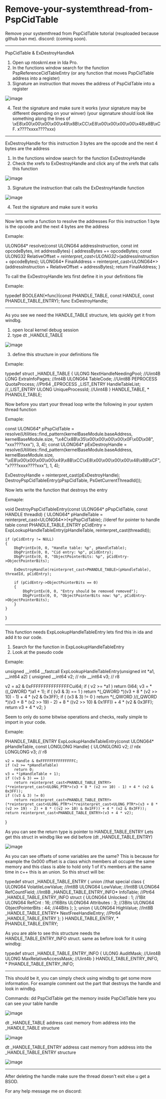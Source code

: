 # Remove-your-systemthread-from-PspCidTable
Remove your systemthread from PspCidTable tutorial (reuploaded because github ban me).
discord: (coming soon).

---------------------------------------------------------------------------------------------------------------------------------------------------------------------

PspCidTable & ExDestroyHandleA

1. Open up ntoskrnl.exe in Ida Pro.
2. In the functions window search for the function PspReferenceCidTableEntry (or any function that moves PspCidTable address into a register)
3. Signature an instruction that moves the address of PspCidTable into a register

![image](https://user-images.githubusercontent.com/108452509/176612581-56b13fc0-91b7-4736-b85f-c39268923890.png)

4. Test the signature and make sure it works (your signature may be different depending on your winver) (your signnature should look like something along the lines of \xE8\x00\x00\x00\x00\x49\x8B\xCC\xE8\x00\x00\x00\x00\x48\x8B\xCF. x????xxxx????xxx)

---------------------------------------------------------------------------------------------------------------------------------------------------------------------

ExDestroyHandle
for this instruction 3 bytes are the opcode and the next 4 bytes are the address

1. In the functions window search for the function ExDestroyHandle
2. Check the xrefs to ExDestroyHandle and click any of the xrefs that calls this function

![image](https://user-images.githubusercontent.com/108452509/176613375-6e17e332-6f14-4ebe-b7c0-38dff17c8402.png)

3. Signature the instruction that calls the ExDestroyHandle function

![image](https://user-images.githubusercontent.com/108452509/176613389-8be09146-48c9-4bb0-8c80-e67dae04069f.png)

4. Test the signature and make sure it works

---------------------------------------------------------------------------------------------------------------------------------------------------------------------

Now lets write a function to resolve the addresses
For this instruction 1 byte is the opcode and the next 4 bytes are the address

Exmaple:

ULONG64* resolve(const ULONG64 addressInstruction, const int opcodeBytes, int addressBytes)
{
	addressBytes += opcodeBytes;
	const ULONG32 RelativeOffset = *reinterpret_cast<ULONG32*>(addressInstruction + opcodeBytes);
	ULONG64* FinalAddress = reinterpret_cast<ULONG64*>(addressInstruction + RelativeOffset + addressBytes);
	return FinalAddress;
}

To call the ExDestroyHandle lets first define it in your definitions file

Exmaple:

typedef BOOLEAN(*func)(const PHANDLE_TABLE, const HANDLE, const PHANDLE_TABLE_ENTRY);
func ExDestroyHandle;

---------------------------------------------------------------------------------------------------------------------------------------------------------------------

As you see we need the HANDLE_TABLE structure, lets quickly get it from windbg.
1. open local kernel debug session
2. type dt _HANDLE_TABLE

![image](https://user-images.githubusercontent.com/108452509/176614057-12085e0b-0223-4874-95e8-893ea6de654c.png)

3. define this structure in your definitions file

Exmaple:

typedef struct _HANDLE_TABLE
{
    ULONG       NextHandleNeedingPool;  //Uint4B
    LONG        ExtraInfoPages;         //Int4B
    ULONG64     TableCode;              //Uint8B 
    PEPROCESS   QuotaProcess;           //Ptr64 _EPROCESS
    _LIST_ENTRY HandleTableList;        //_LIST_ENTRY
    ULONG       UniqueProcessId;        //Uint4B
} HANDLE_TABLE, * PHANDLE_TABLE;

Now before you start your thread loop write the following in your system thread function

Exmaple:

const ULONG64* pPspCidTable     = resolve(Utilities::find_pattern<ULONG64>(kernelBaseModule.baseAddress, kernelBaseModule.size, "\x4C\x8B\x35\x00\x00\x00\x00\x0F\x0D\x08", "xxx????xxx"), 3, 4);
const ULONG64* pExDestroyHandle = resolve(Utilities::find_pattern<ULONG64>(kernelBaseModule.baseAddress, kernelBaseModule.size, "\xE8\x00\x00\x00\x00\x49\x8B\xCC\xE8\x00\x00\x00\x00\x48\x8B\xCF", "x????xxxx????xxx"), 1, 4);
 
ExDestroyHandle = reinterpret_cast<func>(pExDestroyHandle);
DestroyPspCidTableEntry(pPspCidTable, PsGetCurrentThreadId());

Now lets write the function that destroys the entry

Exmaple:

void DestroyPspCidTableEntry(const ULONG64* pPspCidTable, const HANDLE threadId)
{
    ULONG64* pHandleTable = reinterpret_cast<ULONG64*>(*pPspCidTable); //deref for pointer to handle table
    const PHANDLE_TABLE_ENTRY pCidEntry = ExpLookupHandleTableEntry(pHandleTable, reinterpret_cast<LONGLONG>(threadId));
 
    if (pCidEntry != NULL)
    {
        DbgPrintEx(0, 0, "Handle table: %p", pHandleTable);
        DbgPrintEx(0, 0, "Cid entry: %p", pCidEntry);
        DbgPrintEx(0, 0, "ObjectPointerBits: %p", pCidEntry->ObjectPointerBits);
 
        ExDestroyHandle(reinterpret_cast<PHANDLE_TABLE>(pHandleTable), threadId, pCidEntry);
                
        if (pCidEntry->ObjectPointerBits == 0)
        {
            DbgPrintEx(0, 0, "Entry should be removed removed");
            DbgPrintEx(0, 0, "ObjectPointerBits now: %p", pCidEntry->ObjectPointerBits);
        }
    }
}

---------------------------------------------------------------------------------------------------------------------------------------------------------------------

This function needs ExpLookupHandleTableEntry lets find this in ida and add it to our code.
1. Search for the function in ExpLookupHandleTableEntry
2. Look at the pseudo code

Exmaple:

unsigned __int64 __fastcall ExpLookupHandleTableEntry(unsigned int *a1, __int64 a2)
{
  unsigned __int64 v2; // rdx
  __int64 v3; // r8
 
  v2 = a2 & 0xFFFFFFFFFFFFFFFCui64;
  if ( v2 >= *a1 )
    return 0i64;
  v3 = *((_QWORD *)a1 + 1);
  if ( (v3 & 3) == 1 )
    return *(_QWORD *)(v3 + 8 * (v2 >> 10) - 1) + 4 * (v2 & 0x3FF);
  if ( (v3 & 3) != 0 )
    return *(_QWORD *)(*(_QWORD *)(v3 + 8 * (v2 >> 19) - 2) + 8 * ((v2 >> 10) & 0x1FF)) + 4 * (v2 & 0x3FF);
  return v3 + 4 * v2;
}

Seem to only do some bitwise operations and checks, really simple to import in your code.

Exmaple:

PHANDLE_TABLE_ENTRY ExpLookupHandleTableEntry(const ULONG64* pHandleTable, const LONGLONG Handle)
{
    ULONGLONG v2; // rdx
    LONGLONG v3; // r8
 
    v2 = Handle & 0xFFFFFFFFFFFFFFFC;
    if (v2 >= *pHandleTable)
        return 0;
    v3 = *(pHandleTable + 1);
    if ((v3 & 3) == 1)
        return reinterpret_cast<PHANDLE_TABLE_ENTRY>(*reinterpret_cast<ULONG_PTR*>(v3 + 8 * (v2 >> 10) - 1) + 4 * (v2 & 0x3FF));
    if ((v3 & 3) != 0)
        return reinterpret_cast<PHANDLE_TABLE_ENTRY>(*reinterpret_cast<ULONG_PTR*>(*reinterpret_cast<ULONG_PTR*>(v3 + 8 * (v2 >> 19) - 2) + 8 * ((v2 >> 10) & 0x1FF)) + 4 * (v2 & 0x3FF));
    return reinterpret_cast<PHANDLE_TABLE_ENTRY>(v3 + 4 * v2);
}

As you can see the return type is pointer to HANDLE_TABLE_ENTRY
Lets get this struct in windbg like we did before
(dt _HANDLE_TABLE_ENTRY)
	
![image](https://user-images.githubusercontent.com/108452509/176614605-7c4e0be7-b5b1-4735-9ef3-fe0d297f4c21.png)
	
As you can see offsets of some variables are the same?
This is because for example the 0x000 offset is a class which members all occupie the same memory and this class is able to hold only 1 of it's members at the same time in c++ this is an union.
So this struct will be:

typedef struct _HANDLE_TABLE_ENTRY
{
    union                                           //that special class
    {
        ULONG64 VolatileLowValue;                   //Int8B
        ULONG64 LowValue;                           //Int8B
        ULONG64 RefCountField;                      //Int8B
        _HANDLE_TABLE_ENTRY_INFO* InfoTable;        //Ptr64 _HANDLE_TABLE_ENTRY_INFO
        struct
        {
            ULONG64 Unlocked            : 1;        //1Bit
            ULONG64 RefCnt              : 16;       //16Bits
            ULONG64 Attributes          : 3;        //3Bits
            ULONG64 ObjectPointerBits   : 44;       //44Bits
        };
    };
    union
    {
        ULONG64 HighValue;                          //Int8B
        _HANDLE_TABLE_ENTRY* NextFreeHandleEntry;   //Ptr64 _HANDLE_TABLE_ENTRY
    };
} HANDLE_TABLE_ENTRY, * PHANDLE_TABLE_ENTRY;

As you are able to see this structure needs the HANDLE_TABLE_ENTRY_INFO struct.
same as before look for it using windbg:

typedef struct _HANDLE_TABLE_ENTRY_INFO
{
    ULONG AuditMask;                //Uint4B
    ULONG MaxRelativeAccessMask;    //Uint4b
} HANDLE_TABLE_ENTRY_INFO, * PHANDLE_TABLE_ENTRY_INFO;

---------------------------------------------------------------------------------------------------------------------------------------------------------------------

This should be it, you can simply check using windbg to get some more information. For example comment out the part that destroys the handle and look in windbg.

Commands:
dd PspCidTable
get the memory inside PspCidTable here you can see your table handle
	
![image](https://user-images.githubusercontent.com/108452509/176614937-38138b2e-88bc-4b8b-8dcc-b4624a84788f.png)

dt _HANDLE_TABLE address
cast memory from address into the _HANDLE_TABLE structure
	
![image](https://user-images.githubusercontent.com/108452509/176615015-36d8aeb4-95d8-43a2-921c-380200cc77ee.png)

dt _HANDLE_TABLE_ENTRY address
cast memory from address into the _HANDLE_TABLE_ENTRY structure
	
![image](https://user-images.githubusercontent.com/108452509/176615094-d370669e-1fcd-42e4-8a43-d3e28436527a.png)

---------------------------------------------------------------------------------------------------------------------------------------------------------------------

After deleting the handle make sure the thread doesn't exit else u get a BSOD.

For any help message me on discord: 
